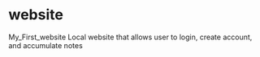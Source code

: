 # website
My_First_website
Local website that allows user to login, create account, and accumulate notes
